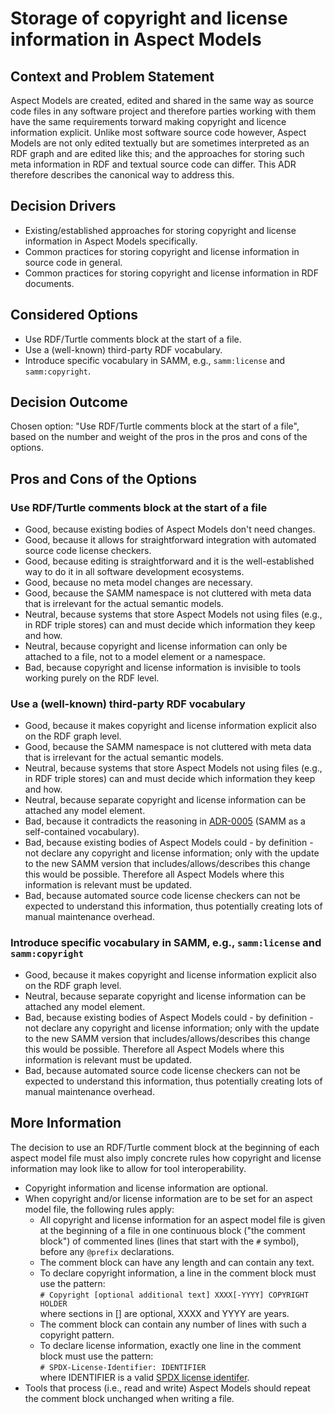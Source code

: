 # Storage of copyright and license information in Aspect Models

## Context and Problem Statement

Aspect Models are created, edited and shared in the same way as source code files in any software
project and therefore parties working with them have the same requirements torward making copyright
and licence information explicit. Unlike most software source code however, Aspect Models are not
only edited textually but are sometimes interpreted as an RDF graph and are edited like this; and
the approaches for storing such meta information in RDF and textual source code can differ. This ADR
therefore describes the canonical way to address this.

## Decision Drivers

* Existing/established approaches for storing copyright and license information in Aspect Models
  specifically.
* Common practices for storing copyright and license information in source code in general.
* Common practices for storing copyright and license information in RDF documents.

## Considered Options

* Use RDF/Turtle comments block at the start of a file.
* Use a (well-known) third-party RDF vocabulary.
* Introduce specific vocabulary in SAMM, e.g., `samm:license` and `samm:copyright`.

## Decision Outcome

Chosen option: "Use RDF/Turtle comments block at the start of a file", based on the number and
weight of the pros in the pros and cons of the options.

## Pros and Cons of the Options

### Use RDF/Turtle comments block at the start of a file

* Good, because existing bodies of Aspect Models don't need changes.
* Good, because it allows for straightforward integration with automated source code license
  checkers.
* Good, because editing is straightforward and it is the well-established way to do it in all
  software development ecosystems.
* Good, because no meta model changes are necessary.
* Good, because the SAMM namespace is not cluttered with meta data that is irrelevant for the actual
  semantic models.
* Neutral, because systems that store Aspect Models not using files (e.g., in RDF triple stores) can
  and must decide which information they keep and how.
* Neutral, because copyright and license information can only be attached to a file, not to a model
  element or a namespace.
* Bad, because copyright and license information is invisible to tools working purely on the RDF
  level.

### Use a (well-known) third-party RDF vocabulary

* Good, because it makes copyright and license information explicit also on the RDF graph level.
* Good, because the SAMM namespace is not cluttered with meta data that is irrelevant for the actual
  semantic models.
* Neutral, because systems that store Aspect Models not using files (e.g., in RDF triple stores) can
  and must decide which information they keep and how.
* Neutral, because separate copyright and license information can be attached any model element.
* Bad, because it contradicts the reasoning in [ADR-0005](0005-rdf-vocabulary.md) (SAMM as a
  self-contained vocabulary).
* Bad, because existing bodies of Aspect Models could - by definition - not declare any copyright
  and license information; only with the update to the new SAMM version that
  includes/allows/describes this change this would be possible. Therefore all Aspect Models where
  this information is relevant must be updated.
* Bad, because automated source code license checkers can not be expected to understand this
  information, thus potentially creating lots of manual maintenance overhead.
  
### Introduce specific vocabulary in SAMM, e.g., `samm:license` and `samm:copyright`

* Good, because it makes copyright and license information explicit also on the RDF graph level.
* Neutral, because separate copyright and license information can be attached any model element.
* Bad, because existing bodies of Aspect Models could - by definition - not declare any copyright
  and license information; only with the update to the new SAMM version that
  includes/allows/describes this change this would be possible. Therefore all Aspect Models where
  this information is relevant must be updated.
* Bad, because automated source code license checkers can not be expected to understand this
  information, thus potentially creating lots of manual maintenance overhead.

## More Information

The decision to use an RDF/Turtle comment block at the beginning of each aspect model file must also
imply concrete rules how copyright and license information may look like to allow for tool
interoperability.

* Copyright information and license information are optional.
* When copyright and/or license information are to be set for an aspect model file, the following
  rules apply:
   * All copyright and license information for an aspect model file is given at the beginning of a
     file in one continuous block ("the comment block") of commented lines (lines that start with
     the `#` symbol), before any `@prefix` declarations.
   * The comment block can have any length and can contain any text.
   * To declare copyright information, a line in the comment block must use the pattern:\
     `# Copyright [optional additional text] XXXX[-YYYY] COPYRIGHT HOLDER`\
     where sections in [] are optional, XXXX and YYYY are years.
   * The comment block can contain any number of lines with such a copyright pattern.
   * To declare license information, exactly one line in the comment block must use the pattern:\
   `# SPDX-License-Identifier: IDENTIFIER`\
   where IDENTIFIER is a valid [SPDX license identifer](https://spdx.org/licenses/).
* Tools that process (i.e., read and write) Aspect Models should repeat the comment block unchanged
  when writing a file.
